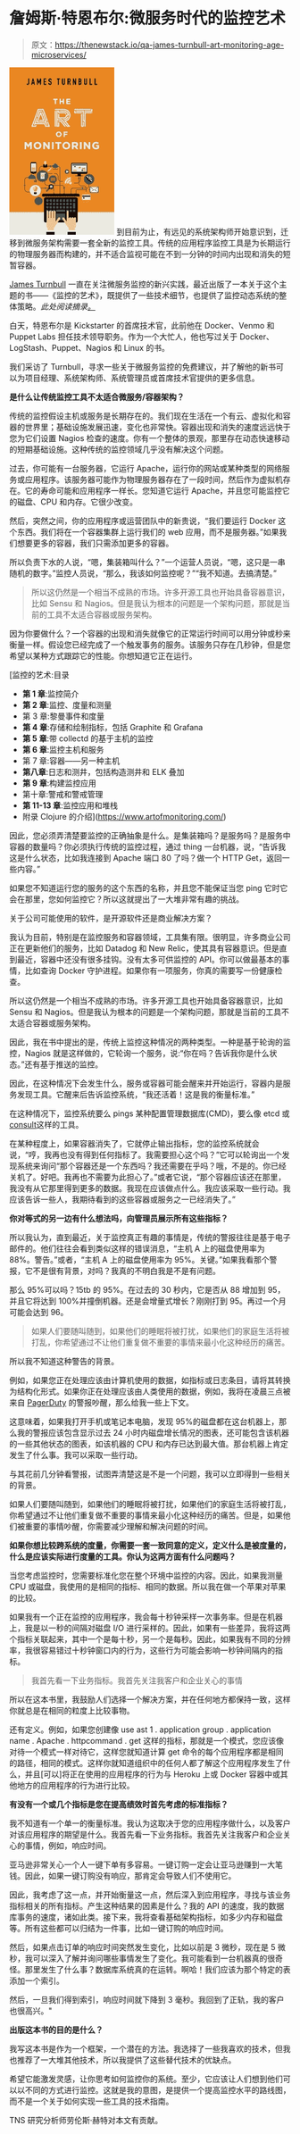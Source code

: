 # 詹姆斯·特恩布尔:微服务时代的监控艺术

> 原文：<https://thenewstack.io/qa-james-turnbull-art-monitoring-age-microservices/>

[![cover](img/1b58394a38f471e2c189c59368b7c899.png)](https://www.artofmonitoring.com/) 到目前为止，有远见的系统架构师开始意识到，迁移到微服务架构需要一套全新的监控工具。传统的应用程序监控工具是为长期运行的物理服务器而构建的，并不适合监视可能在不到一分钟的时间内出现和消失的短暂容器。

[James Turnbull](https://jamesturnbull.net/) 一直在关注微服务监控的新兴实践，最近出版了一本关于这个主题的书——《监控的艺术》，既提供了一些技术细节，也提供了监控动态系统的整体策略。*此处阅读摘录[。](https://thenewstack.io/introducing-riemann/)*

白天，特恩布尔是 Kickstarter 的首席技术官，此前他在 Docker、Venmo 和 Puppet Labs 担任技术领导职务。作为一个大忙人，他也写过关于 Docker、LogStash、Puppet、Nagios 和 Linux 的书。

我们采访了 Turnbull，寻求一些关于微服务监控的免费建议，并了解他的新书可以为项目经理、系统架构师、系统管理员或首席技术官提供的更多信息。

**是什么让传统监控工具不太适合微服务/容器架构？**

传统的监控假设主机或服务是长期存在的。我们现在生活在一个有云、虚拟化和容器的世界里；基础设施发展迅速，变化也非常快。容器出现和消失的速度远远快于您为它们设置 Nagios 检查的速度。你有一个整体的景观，那里存在动态快速移动的短期基础设施。这种传统的监控领域几乎没有解决这个问题。

过去，你可能有一台服务器，它运行 Apache，运行你的网站或某种类型的网络服务或应用程序。该服务器可能作为物理服务器存在了一段时间，然后作为虚拟机存在。它的寿命可能和应用程序一样长。您知道它运行 Apache，并且您可能监控它的磁盘、CPU 和内存。它很少改变。

然后，突然之间，你的应用程序或运营团队中的新贵说，“我们要运行 Docker 这个东西。我们将在一个容器集群上运行我们的 web 应用，而不是服务器。”如果我们想要更多的容器，我们只需添加更多的容器。

所以负责下水的人说，“嗯，集装箱叫什么？”一个运营人员说，“嗯，这只是一串随机的数字。”监控人员说，“那么，我该如何监控呢？”“我不知道。去搞清楚。”

> 所以这仍然是一个相当不成熟的市场。许多开源工具也开始具备容器意识，比如 Sensu 和 Nagios。但是我认为根本的问题是一个架构问题，那就是当前的工具不太适合容器或服务架构。

因为你要做什么？一个容器的出现和消失就像它的正常运行时间可以用分钟或秒来衡量一样。假设您已经完成了一个触发事务的服务。该服务只存在几秒钟，但是您希望以某种方式跟踪它的性能。你想知道它正在运行。

 [监控的艺术:目录

*   **第 1 章**:监控简介
*   **第 2 章**:监控、度量和测量
*   第 3 章:黎曼事件和度量
*   **第 4 章**:存储和绘制指标，包括 Graphite 和 Grafana
*   **第 5 章**:带 collectd 的基于主机的监控
*   **第 6 章**:监控主机和服务
*   第 7 章:容器——另一种主机
*   **第八章**:日志和测井，包括构造测井和 ELK 叠加
*   **第 9 章**:构建监控应用
*   第十章:警戒和警戒管理
*   **第 11-13 章**:监控应用和堆栈
*   附录 Clojure 的介绍](https://www.artofmonitoring.com/) 

因此，您必须弄清楚要监控的正确抽象是什么。是集装箱吗？是服务吗？是服务中容器的数量吗？你必须执行传统的监控过程，通过 thing 一台机器，说，“告诉我这是什么状态，比如我连接到 Apache 端口 80 了吗？做一个 HTTP Get，返回一些内容。”

如果您不知道运行您的服务的这个东西的名称，并且您不能保证当您 ping 它时它会在那里，您如何监控它？所以这就提出了一大堆非常有趣的挑战。

关于公司可能使用的软件，是开源软件还是商业解决方案？

我认为目前，特别是在监控服务和容器领域，工具集有限。很明显，许多商业公司正在更新他们的服务，比如 Datadog 和 New Relic，使其具有容器意识。但是直到最近，容器中还没有很多挂钩。没有太多可供监控的 API。你可以做最基本的事情，比如查询 Docker 守护进程。如果你有一项服务，你真的需要写一份健康检查。

所以这仍然是一个相当不成熟的市场。许多开源工具也开始具备容器意识，比如 Sensu 和 Nagios。但是我认为根本的问题是一个架构问题，那就是当前的工具不太适合容器或服务架构。

因此，我在书中提出的是，传统上监控这种情况的两种类型。一种是基于轮询的监控，Nagios 就是这样做的，它轮询一个服务，说:“你在吗？告诉我你是什么状态。”还有基于推送的监控。

因此，在这种情况下会发生什么，服务或容器可能会醒来并开始运行，容器内是服务发现工具。它醒来后告诉监控系统，“我还活着！这是我的衡量标准。”

在这种情况下，监控系统要么 pings 某种配置管理数据库(CMD)，要么像 etcd 或[consult](https://www.consul.io/)这样的工具。

在某种程度上，如果容器消失了，它就停止输出指标，您的监控系统就会说，“哼，我再也没有得到任何指标了。我需要担心这个吗？”它可以轮询出一个发现系统来询问“那个容器还是一个东西吗？我还需要在乎吗？哦，不是的。你已经关机了。好吧。我再也不需要为此担心了。”或者它说，“那个容器应该还在那里，我没有从它那里得到更多的数据。我现在应该做点什么。我应该采取一些行动。我应该告诉一些人，我期待看到的这些容器或服务之一已经消失了。”

**你对等式的另一边有什么想法吗，向管理员展示所有这些指标？**

所以我认为，直到最近，关于监控真正有趣的事情是，传统的警报往往是基于电子邮件的。他们往往会看到类似这样的错误消息，“主机 A 上的磁盘使用率为 88%。警告。”或者，“主机 A 上的磁盘使用率为 95%。关键。”如果我看那个警报，它不是很有背景，对吗？我真的不明白我是不是有问题。

那么 95%可以吗？15tb 的 95%。在过去的 30 秒内，它是否从 88 增加到 95，并且它将达到 100%并撞倒机器。还是会增量式增长？刚刚打到 95。再过一个月可能会达到 96。

> 如果人们要随叫随到，如果他们的睡眠将被打扰，如果他们的家庭生活将被打乱，你希望通过不让他们重复做不重要的事情来最小化这种经历的痛苦。

所以我不知道这种警告的背景。

例如，如果您正在处理应该由计算机使用的数据，如指标或日志条目，请将其转换为结构化形式。如果你正在处理应该由人类使用的数据，例如，我将在凌晨三点被来自 [PagerDuty](https://www.pagerduty.com/) 的警报吵醒，那么给我一些上下文。

这意味着，如果我打开手机或笔记本电脑，发现 95%的磁盘都在这台机器上，那么我的警报应该包含显示过去 24 小时内磁盘增长情况的图表，还可能包含该机器的一些其他状态的图表，如该机器的 CPU 和内存已达到最大值。那台机器上肯定发生了什么事。我可以采取一些行动。

与其花前几分钟看警报，试图弄清楚这是不是一个问题，我可以立即得到一些相关的背景。

如果人们要随叫随到，如果他们的睡眠将被打扰，如果他们的家庭生活将被打乱，你希望通过不让他们重复做不重要的事情来最小化这种经历的痛苦。但是，如果他们被重要的事情吵醒，你需要减少理解和解决问题的时间。

**如果你想比较跨系统的度量，你需要一套一致同意的定义，定义什么是被度量的，什么是应该实际进行度量的工具。你认为这两方面有什么问题吗？**

当您考虑监控时，您需要标准化您在整个环境中监控的内容。因此，如果我测量 CPU 或磁盘，我使用的是相同的指标、相同的数据。所以我在做一个苹果对苹果的比较。

如果我有一个正在监控的应用程序，我会每十秒钟采样一次事务率。但是在机器上，我是以一秒的间隔对磁盘 I/O 进行采样的。因此，如果有一些差异，我将这两个指标关联起来，其中一个是每十秒，另一个是每秒。因此，如果我有不同的分辨率，我很容易错过十秒钟窗口内的行为，这些行为可能会影响一秒钟间隔内的指标。

> 我首先看一下业务指标。我首先关注我客户和企业关心的事情

所以在这本书里，我鼓励人们选择一个解决方案，并在任何地方都保持一致，这样你就总是在相同的粒度上比较事物。

还有定义。例如，如果您创建像 use ast 1 . application group . application name . Apache . httpcommand . get 这样的指标，那就是一个模式，您应该像对待一个模式一样对待它，这样您就知道计算 get 命令的每个应用程序都是相同的路径，相同的模式。这样你就知道组织中的任何人都了解这个应用程序发生了什么，并且[可以]将正在使用的应用程序的行为与 Heroku 上或 Docker 容器中或其他地方的应用程序的行为进行比较。

**有没有一个或几个指标是您在提高绩效时首先考虑的标准指标？**

我不知道有一个单一的衡量标准。我认为这取决于您的应用程序做什么，以及客户对该应用程序的期望是什么。我首先看一下业务指标。我首先关注我客户和企业关心的事情，例如，响应时间。

亚马逊非常关心一个人一键下单有多容易。一键订购一定会让亚马逊赚到一大笔钱。因此，如果一键订购没有响应，那肯定会导致人们不使用它。

因此，我考虑了这一点，并开始衡量这一点，然后深入到应用程序，寻找与该业务指标相关的所有指标。产生这种结果的因素是什么？我的 API 的速度，我的数据库事务的速度，诸如此类。接下来，我将查看基础架构指标，如多少内存和磁盘等。所有这些都可以归结为一件事，比如一键订购的响应时间。

然后，如果点击订单的响应时间突然发生变化，比如以前是 3 微秒，现在是 5 微秒，我可以深入了解并询问哪些事情发生了变化。我可能看到一台机器真的很奇怪。那里发生了什么事？数据库系统真的在运转。啊哈！我们应该为那个特定的表添加一个索引。

然后，一旦我们得到索引，响应时间就下降到 3 毫秒。我回到了正轨，我的客户也很高兴。"

**出版这本书的目的是什么？**

我写这本书是作为一个框架，一个潜在的方法。我选择了一些我喜欢的技术，但我也推荐了一大堆其他技术，所以我提供了这些替代技术的优缺点。

希望它能激发灵感，让你思考如何监控你的系统。至少，它应该让人们想到他们可以以不同的方式进行监控。这就是我的意图，是提供一个提高监控水平的路线图，而不是一个关于如何实现一些工具的技术指南。

TNS 研究分析师劳伦斯·赫特对本文有贡献。

<svg viewBox="0 0 68 31" version="1.1" xmlns:xlink="http://www.w3.org/1999/xlink"><title>Group</title> <desc>Created with Sketch.</desc></svg>